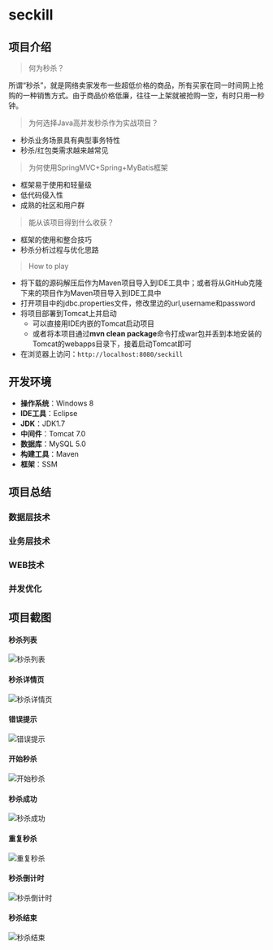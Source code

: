 # seckill

## 项目介绍

> 何为秒杀？

所谓“秒杀”，就是网络卖家发布一些超低价格的商品，所有买家在同一时间网上抢购的一种销售方式。由于商品价格低廉，往往一上架就被抢购一空，有时只用一秒钟。

> 为何选择Java高并发秒杀作为实战项目？

- 秒杀业务场景具有典型事务特性
- 秒杀/红包类需求越来越常见

> 为何使用SpringMVC+Spring+MyBatis框架

- 框架易于使用和轻量级
- 低代码侵入性
- 成熟的社区和用户群

> 能从该项目得到什么收获？

- 框架的使用和整合技巧
- 秒杀分析过程与优化思路

> How to play

- 将下载的源码解压后作为Maven项目导入到IDE工具中；或者将从GitHub克隆下来的项目作为Maven项目导入到IDE工具中
- 打开项目中的jdbc.properties文件，修改里边的url,username和password
- 将项目部署到Tomcat上并启动
  - 可以直接用IDE内嵌的Tomcat启动项目
  - 或者将本项目通过**mvn clean package**命令打成war包并丢到本地安装的Tomcat的webapps目录下，接着启动Tomcat即可
- 在浏览器上访问：`http://localhost:8080/seckill`

## 开发环境

- **操作系统**：Windows 8
- **IDE工具**：Eclipse
- **JDK**：JDK1.7
- **中间件**：Tomcat 7.0
- **数据库**：MySQL 5.0
- **构建工具**：Maven
- **框架**：SSM

## 项目总结

### 数据层技术

### 业务层技术

### WEB技术

### 并发优化

## 项目截图

#### 秒杀列表

![秒杀列表](https://blogs-image.oss-cn-beijing.aliyuncs.com/seckill/list.jpg?Expires=1551363049&OSSAccessKeyId=TMP.AQFLeOJiqSWC2An98cjOxZfks3_hcNsf8aHkLiZd7K8efvee1A52qpIF51O2MC4CFQCJ1SCNRdBlMDTrMVGQwEDkXWHAMwIVAP6jjwPMRpUmxtDLY0diMyVsi-0r&Signature=Tu8tGLV3YuDGiQYY8IKvJPdN4As%3D)

#### 秒杀详情页

![秒杀详情页](https://blogs-image.oss-cn-beijing.aliyuncs.com/seckill/detail.jpg?Expires=1551363098&OSSAccessKeyId=TMP.AQFLeOJiqSWC2An98cjOxZfks3_hcNsf8aHkLiZd7K8efvee1A52qpIF51O2MC4CFQCJ1SCNRdBlMDTrMVGQwEDkXWHAMwIVAP6jjwPMRpUmxtDLY0diMyVsi-0r&Signature=zehmk7iaDwpuQm3Bw1TAoQuB%2Bcg%3D)

#### 错误提示

![错误提示](https://blogs-image.oss-cn-beijing.aliyuncs.com/seckill/error.jpg?Expires=1551363164&OSSAccessKeyId=TMP.AQFLeOJiqSWC2An98cjOxZfks3_hcNsf8aHkLiZd7K8efvee1A52qpIF51O2MC4CFQCJ1SCNRdBlMDTrMVGQwEDkXWHAMwIVAP6jjwPMRpUmxtDLY0diMyVsi-0r&Signature=WzVoQ0Aw8aVORpnu9f0os%2F%2B6JsU%3D)

#### 开始秒杀

![开始秒杀](https://blogs-image.oss-cn-beijing.aliyuncs.com/seckill/seckill.jpg?Expires=1551363364&OSSAccessKeyId=TMP.AQFLeOJiqSWC2An98cjOxZfks3_hcNsf8aHkLiZd7K8efvee1A52qpIF51O2MC4CFQCJ1SCNRdBlMDTrMVGQwEDkXWHAMwIVAP6jjwPMRpUmxtDLY0diMyVsi-0r&Signature=f%2B%2F9BSg9tdMH7FUck8ue6avL8aA%3D)

#### 秒杀成功

![秒杀成功](https://blogs-image.oss-cn-beijing.aliyuncs.com/seckill/seckill-success.jpg?Expires=1551363376&OSSAccessKeyId=TMP.AQFLeOJiqSWC2An98cjOxZfks3_hcNsf8aHkLiZd7K8efvee1A52qpIF51O2MC4CFQCJ1SCNRdBlMDTrMVGQwEDkXWHAMwIVAP6jjwPMRpUmxtDLY0diMyVsi-0r&Signature=GW4WhrMPBz2b9PgrMfPxmtlfToM%3D)

#### 重复秒杀

![重复秒杀](https://blogs-image.oss-cn-beijing.aliyuncs.com/seckill/repeat-seckill.jpg?Expires=1551363411&OSSAccessKeyId=TMP.AQFLeOJiqSWC2An98cjOxZfks3_hcNsf8aHkLiZd7K8efvee1A52qpIF51O2MC4CFQCJ1SCNRdBlMDTrMVGQwEDkXWHAMwIVAP6jjwPMRpUmxtDLY0diMyVsi-0r&Signature=%2BEPwpEIBP672wCQtRisKCidpBIk%3D)

#### 秒杀倒计时

![秒杀倒计时](https://blogs-image.oss-cn-beijing.aliyuncs.com/seckill/countdown.jpg?Expires=1551363436&OSSAccessKeyId=TMP.AQFLeOJiqSWC2An98cjOxZfks3_hcNsf8aHkLiZd7K8efvee1A52qpIF51O2MC4CFQCJ1SCNRdBlMDTrMVGQwEDkXWHAMwIVAP6jjwPMRpUmxtDLY0diMyVsi-0r&Signature=GIjVm0UGEh2r%2FepZJz9IlgbI8B4%3D)

#### 秒杀结束

![秒杀结束](https://blogs-image.oss-cn-beijing.aliyuncs.com/seckill/stoped.jpg?Expires=1551363459&OSSAccessKeyId=TMP.AQFLeOJiqSWC2An98cjOxZfks3_hcNsf8aHkLiZd7K8efvee1A52qpIF51O2MC4CFQCJ1SCNRdBlMDTrMVGQwEDkXWHAMwIVAP6jjwPMRpUmxtDLY0diMyVsi-0r&Signature=Yrsa9AR7%2FDRDVfBld%2BtOPp7xCMA%3D)








